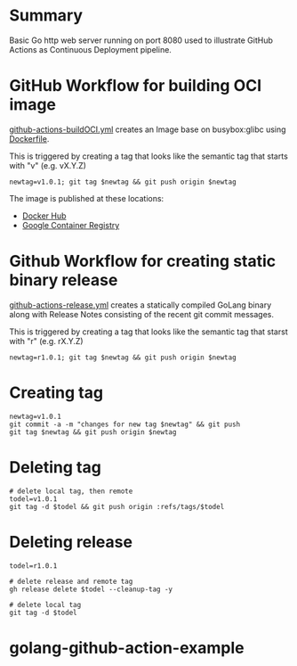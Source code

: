 # Summary

Basic Go http web server running on port 8080 used to illustrate GitHub Actions as Continuous Deployment pipeline.

# GitHub Workflow for building OCI image

[github-actions-buildOCI.yml](.github/workflows/github-actions-buildOCI.yml) creates an Image base on busybox:glibc using [Dockerfile](dockerfile).

This is triggered by creating a tag that looks like the semantic tag that starts with "v" (e.g. vX.Y.Z)

```
newtag=v1.0.1; git tag $newtag && git push origin $newtag
```

The image is published at these locations:
* [Docker Hub](https://hub.docker.com/r/fabianlee/golang-github-action-example)
* [Google Container Registry](https://github.com/fabianlee?tab=packages&repo_name=golang-github-action-example)


# Github Workflow for creating static binary release

[github-actions-release.yml](.github/workflows/github-actions-release.yml) creates a statically compiled GoLang binary along with Release Notes consisting of the recent git commit messages.

This is triggered by creating a tag that looks like the semantic tag that starst with "r" (e.g. rX.Y.Z)

```
newtag=r1.0.1; git tag $newtag && git push origin $newtag
```


# Creating tag

```
newtag=v1.0.1
git commit -a -m "changes for new tag $newtag" && git push
git tag $newtag && git push origin $newtag
```

# Deleting tag

```
# delete local tag, then remote
todel=v1.0.1
git tag -d $todel && git push origin :refs/tags/$todel
```

# Deleting release

```
todel=r1.0.1

# delete release and remote tag
gh release delete $todel --cleanup-tag -y

# delete local tag
git tag -d $todel
```




# golang-github-action-example
